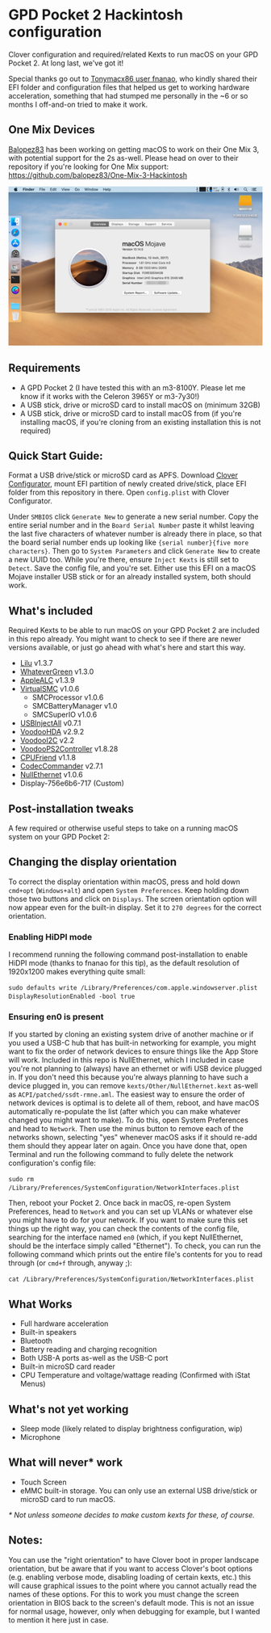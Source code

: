 # GPD Pocket 2 Hackintosh configuration 
Clover configuration and required/related Kexts to run macOS on your GPD Pocket 2. At long last, we've got it!

Special thanks go out to [Tonymacx86 user fnanao](https://www.tonymacx86.com/threads/gpd-pocket-2-battery-status.279659/), who kindly shared their EFI folder and configuration files that helped us get to working hardware acceleration, something that had stumped me personally in the ~6 or so months I off-and-on tried to make it work.

## One Mix Devices

[Balopez83](https://github.com/balopez83/) has been working on getting macOS to work on their One Mix 3, with potential support for the 2s as-well. Please head on over to their repository if you're looking for One Mix support:
   https://github.com/balopez83/One-Mix-3-Hackintosh
  

![macOS Mojave 10.14.5 running on the GPD Pocket 2 m3-8100y](images/screenshot_m3-8100y.png?raw=true)

## Requirements

- A GPD Pocket 2 (I have tested this with an m3-8100Y. Please let me know if it works with the Celeron 3965Y or m3-7y30!)
- A USB stick, drive or microSD card to install macOS on (minimum 32GB)
- A USB stick, drive or microSD card to install macOS from (if you're installing macOS, if you're cloning from an existing installation this is not required)

## Quick Start Guide:
Format a USB drive/stick or microSD card as APFS. Download [Clover Configurator](https://mackie100projects.altervista.org/download-clover-configurator/), mount EFI partition of newly created drive/stick, place EFI folder from this repository in there. Open `config.plist` with Clover Configurator.

Under `SMBIOS` click `Generate New` to generate a new serial number. Copy the entire serial number and in the `Board Serial Number` paste it whilst leaving the last five characters of whatever number is already there in place, so that the board serial number ends up looking like `{serial number}{five more characters}`. Then go to `System Parameters` and click `Generate New` to create a new UUID too. While you're there, ensure `Inject Kexts` is still set to `Detect`. Save the config file, and you're set. Either use this EFI on a macOS Mojave installer USB stick or for an already installed system, both should work.

## What's included
Required Kexts to be able to run macOS on your GPD Pocket 2 are included in this repo already. You might want to check to see if there are newer versions available, or just go ahead with what's here and start this way.

- [Lilu](https://github.com/acidanthera/Lilu) v1.3.7
- [WhateverGreen](https://github.com/acidanthera/WhateverGreen) v1.3.0
- [AppleALC](https://github.com/acidanthera/AppleALC) v1.3.9
- [VirtualSMC](https://github.com/acidanthera/VirtualSMC) v1.0.6
  - SMCProcessor v1.0.6
  - SMCBatteryManager v1.0
  - SMCSuperIO v1.0.6
- [USBInjectAll](https://bitbucket.org/RehabMan/os-x-usb-inject-all/downloads) v0.7.1
- [VoodooHDA](https://sourceforge.net/projects/voodoohda/) v2.9.2
- [VoodooI2C](https://github.com/alexandred/VoodooI2C) v2.2
- [VoodooPS2Controller](https://bitbucket.org/RehabMan/os-x-voodoo-ps2-controller/downloads/) v1.8.28
- [CPUFriend](https://github.com/acidanthera/CPUFriend) v1.1.8
- [CodecCommander](https://bitbucket.org/RehabMan/os-x-eapd-codec-commander/downloads/) v2.7.1
- [NullEthernet](https://bitbucket.org/RehabMan/os-x-null-ethernet/downloads/) v1.0.6
- Display-756e6b6-717 (Custom)

## Post-installation tweaks
A few required or otherwise useful steps to take on a running macOS system on your GPD Pocket 2:

## Changing the display orientation
To correct the display orientation within macOS, press and hold down `cmd+opt` (`Windows+alt`) and open `System Preferences`. Keep holding down those two buttons and click on `Displays`. The screen orientation option will now appear even for the built-in display. Set it to `270 degrees` for the correct orientation.

### Enabling HiDPI mode
I recommend running the following command post-installation to enable HiDPI mode (thanks to fnanao for this tip), as the default resolution of 1920x1200 makes everything quite small:

`sudo defaults write /Library/Preferences/com.apple.windowserver.plist DisplayResolutionEnabled -bool true`

### Ensuring en0 is present
If you started by cloning an existing system drive of another machine or if you used a USB-C hub that has built-in networking for example, you might want to fix the order of network devices to ensure things like the App Store will work. Included in this repo is NullEthernet, which I included in case you're not planning to (always) have an ethernet or wifi USB device plugged in. If you don't need this because you're always planning to have such a device plugged in, you can remove `kexts/Other/NullEthernet.kext` as-well as `ACPI/patched/ssdt-rmne.aml`. The easiest way to ensure the order of network devices is optimal is to delete all of them, reboot, and have macOS automatically re-populate the list (after which you can make whatever changed you might want to make). To do this, open System Preferences and head to `Network`. Then use the minus button to remove each of the networks shown, selecting "yes" whenever macOS asks if it should re-add them should they appear later on again. Once you have done that, open Terminal and run the following command to fully delete the network configuration's config file:

`sudo rm /Library/Preferences/SystemConfiguration/NetworkInterfaces.plist`

Then, reboot your Pocket 2. Once back in macOS, re-open System Preferences, head to `Network` and you can set up VLANs or whatever else you might have to do for your network. If you want to make sure this set things up the right way, you can check the contents of the config file, searching for the interface named `en0` (which, if you kept NullEthernet, should be the interface simply called "Ethernet"). To check, you can run the following command which prints out the entire file's contents for you to read through (or `cmd+f` through, anyway ;):

`cat /Library/Preferences/SystemConfiguration/NetworkInterfaces.plist`

## What Works

- Full hardware acceleration
- Built-in speakers
- Bluetooth
- Battery reading and charging recognition
- Both USB-A ports as-well as the USB-C port
- Built-in microSD card reader
- CPU Temperature and voltage/wattage reading (Confirmed with iStat Menus)

## What's not yet working

- Sleep mode (likely related to display brightness configuration, wip)
- Microphone

## What will never* work
- Touch Screen
- eMMC built-in storage. You can only use an external USB drive/stick or microSD card to run macOS.

_* Not unless someone decides to make custom kexts for these, of course._

## Notes:
You can use the "right orientation" to have Clover boot in proper landscape orientation, but be aware that if you want to access Clover's boot options (e.g. enabling verbose mode, disabling loading of certain kexts, etc.) this will cause graphical issues to the point where you cannot actually read the names of these options. For this to work you must change the screen orientation in BIOS back to the screen's default mode. This is not an issue for normal usage, however, only when debugging for example, but I wanted to mention it here just in case.

